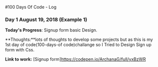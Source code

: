 #100 Days Of Code - Log
### Day 1 August 19, 2018 (Example 1)

**Today's Progress**: Signup form basic Design.

**Thoughts:**lots of thoughts to develop some projects but as this is my 1st day of code(100-days-of code)challange so I Tried to Design
 Sign up form with Css.

**Link to work:** [Signup form]https://codepen.io/ArchanaG/full/yxBzWR

